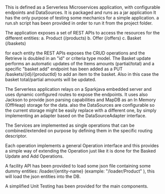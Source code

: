This is defined as a Serverless Microservices application, with configurable endpoints and DataSources.
It is packaged and runs as a jar application
It has the only purpose of testing some mechanics for a simple application.
a run.sh script has been provided in order to run it from the project folder.

The application exposes a set of REST APIs to access the resources for the different entities:
a. Product  (/products)
b. Offer    (/offers)
c. Basket   (/baskets)

for each entity the REST APIs exposes the CRUD operations and the Retrieve is doubled in an "id" or criteria type model.
The Basket update performs an automatic updates of the Items amounts (partial/total) and a specific "basket add" endpoint
has been added as a PUT /baskets/{id}/{productId} to add an item to the basket.
Also in this case the basket total/partial amounts will be updated.

The Serverless application relays on a Sparkjava embedded server and uses dynamic configured routes to expose the endpoints.
It uses also Jackson to provide json parsing capabilities and MapDB as an In Memory (OffHeap) storage for the data.
also the DataSources are configurable so the current storage might be easily replace with a different one,
by simply implementing an adapter based on the DataSourceAdapter interface.

The Services are implemented as single operations that can be combined/extended on purpose by defining them
in the specific routing descriptor.

Each operation implements a general Operation interface and this provides a simple way of extending the Operation
just like it is done for the Basked Update and Add Operations.

A facility API has been provided to load some json file containing some dummy entities: /loader/{entity-name}
(example: "/loader/Product" ), this will load the json entities into the DB.

A simplified Unit Testing has been provided for the main components.


